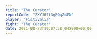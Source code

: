 ```yaml
---
title: "The Curator"
reportCode: "2XYJ67t3gRQqZ4FN"
player: "Fistivalia"
fight: "The Curator"
date: 2021-08-23T19:07:58.042000+00:00
---
```

